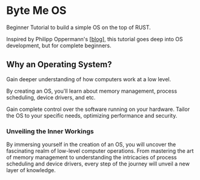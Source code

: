 # Byte Me OS

Beginner Tutorial to build a simple OS on the top of RUST.

Inspired by Philipp Oppermann's [[blog](https://os.phil-opp.com/)], this tutorial goes deep into OS development, but for complete beginners.

## Why an Operating System?


Gain deeper understanding of how computers work at a low level. 

By creating an OS, you'll learn about memory management, process scheduling, device drivers, and etc.

Gain complete control over the software running on your hardware.
Tailor the OS to your specific needs, optimizing performance and security.

### Unveiling the Inner Workings

By immersing yourself in the creation of an OS, you will uncover the fascinating realm of low-level computer operations. From mastering the art of memory management to understanding the intricacies of process scheduling and device drivers, every step of the journey will unveil a new layer of knowledge.